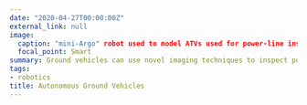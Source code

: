 ```yaml
---
date: "2020-04-27T00:00:00Z"
external_link: null
image:
  caption: "mini-Argo" robot used to model ATVs used for power-line inspection
  focal_point: Smart
summary: Ground vehicles can use novel imaging techniques to inspect powerlines and thus reduce operator risk.
tags:
- robotics
title: Autonomous Ground Vehicles
---
```

